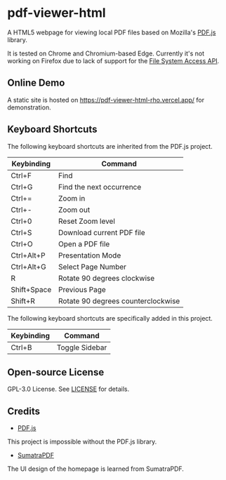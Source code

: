 # pdf-viewer-html

A HTML5 webpage for viewing local PDF files based on Mozilla's [PDF.js](https://github.com/mozilla/pdf.js) library.

It is tested on Chrome and Chromium-based Edge. Currently it's not working on Firefox due to lack of support for the [File System Access API](https://developer.chrome.com/docs/capabilities/web-apis/file-system-access).

## Online Demo

A static site is hosted on https://pdf-viewer-html-rho.vercel.app/ for demonstration.

## Keyboard Shortcuts

The following keyboard shortcuts are inherited from the PDF.js project.

| Keybinding  | Command                            |
| ----------- | ---------------------------------- |
| Ctrl+F      | Find                               |
| Ctrl+G      | Find the next occurrence           |
| Ctrl+=      | Zoom in                            |
| Ctrl+-      | Zoom out                           |
| Ctrl+0      | Reset Zoom level                   |
| Ctrl+S      | Download current PDF file          |
| Ctrl+O      | Open a PDF file                    |
| Ctrl+Alt+P  | Presentation Mode                  |
| Ctrl+Alt+G  | Select Page Number                 |
| R           | Rotate 90 degrees clockwise        |
| Shift+Space | Previous Page                      |
| Shift+R     | Rotate 90 degrees counterclockwise |

The following keyboard shortcuts are specifically added in this project.

| Keybinding | Command        |
| ---------- | -------------- |
| Ctrl+B     | Toggle Sidebar |

## Open-source License

GPL-3.0 License. See [LICENSE](LICENSE) for details.

## Credits

- [PDF.js](https://github.com/mozilla/pdf.js)

This project is impossible without the PDF.js library.

- [SumatraPDF](https://www.sumatrapdfreader.org/)

The UI design of the homepage is learned from SumatraPDF.